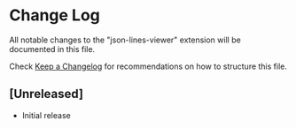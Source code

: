 # Change Log

All notable changes to the "json-lines-viewer" extension will be documented in this file.

Check [Keep a Changelog](http://keepachangelog.com/) for recommendations on how to structure this file.

## [Unreleased]

- Initial release